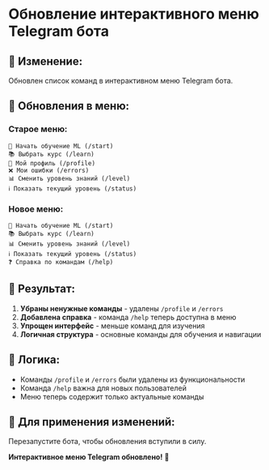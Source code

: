 # Обновление интерактивного меню Telegram бота

## 🔄 **Изменение:**
Обновлен список команд в интерактивном меню Telegram бота.

## 📱 **Обновления в меню:**

### **Старое меню:**
```
🚀 Начать обучение ML (/start)
📚 Выбрать курс (/learn)
👤 Мой профиль (/profile)
❌ Мои ошибки (/errors)
📊 Сменить уровень знаний (/level)
ℹ️ Показать текущий уровень (/status)
```

### **Новое меню:**
```
🚀 Начать обучение ML (/start)
📚 Выбрать курс (/learn)
📊 Сменить уровень знаний (/level)
ℹ️ Показать текущий уровень (/status)
❓ Справка по командам (/help)
```

## 🎯 **Результат:**

1. **Убраны ненужные команды** - удалены `/profile` и `/errors`
2. **Добавлена справка** - команда `/help` теперь доступна в меню
3. **Упрощен интерфейс** - меньше команд для изучения
4. **Логичная структура** - основные команды для обучения и навигации

## 🔧 **Логика:**
- Команды `/profile` и `/errors` были удалены из функциональности
- Команда `/help` важна для новых пользователей
- Меню теперь содержит только актуальные команды

## 🚀 **Для применения изменений:**
Перезапустите бота, чтобы обновления вступили в силу.

**Интерактивное меню Telegram обновлено!** 🎉
